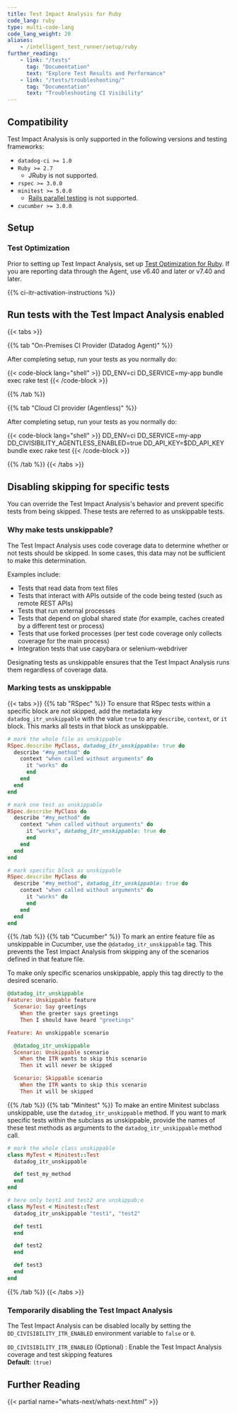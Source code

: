 ```yaml
---
title: Test Impact Analysis for Ruby
code_lang: ruby
type: multi-code-lang
code_lang_weight: 20
aliases:
    - /intelligent_test_runner/setup/ruby
further_reading:
    - link: "/tests"
      tag: "Documentation"
      text: "Explore Test Results and Performance"
    - link: "/tests/troubleshooting/"
      tag: "Documentation"
      text: "Troubleshooting CI Visibility"
---
```


## Compatibility

Test Impact Analysis is only supported in the following versions and testing frameworks:

* `datadog-ci >= 1.0`
* `Ruby >= 2.7`
  * JRuby is not supported.
* `rspec >= 3.0.0`
* `minitest >= 5.0.0`
  * [Rails parallel testing][2] is not supported.
* `cucumber >= 3.0.0`

## Setup

### Test Optimization

Prior to setting up Test Impact Analysis, set up [Test Optimization for Ruby][1]. If you are reporting data through the Agent, use v6.40 and later or v7.40 and later.

{{% ci-itr-activation-instructions %}}

## Run tests with the Test Impact Analysis enabled

{{< tabs >}}

{{% tab "On-Premises CI Provider (Datadog Agent)" %}}

After completing setup, run your tests as you normally do:

{{< code-block lang="shell" >}}
DD_ENV=ci DD_SERVICE=my-app bundle exec rake test
{{< /code-block >}}

{{% /tab %}}

{{% tab "Cloud CI provider (Agentless)" %}}

After completing setup, run your tests as you normally do:

{{< code-block lang="shell" >}}
DD_ENV=ci DD_SERVICE=my-app DD_CIVISIBILITY_AGENTLESS_ENABLED=true DD_API_KEY=$DD_API_KEY bundle exec rake test
{{< /code-block >}}

{{% /tab %}}
{{< /tabs >}}

## Disabling skipping for specific tests

You can override the Test Impact Analysis's behavior and prevent specific tests from being skipped. These tests are referred to as unskippable tests.

### Why make tests unskippable?

The Test Impact Analysis uses code coverage data to determine whether or not tests should be skipped. In some cases, this data may not be sufficient to make this determination.

Examples include:

* Tests that read data from text files
* Tests that interact with APIs outside of the code being tested (such as remote REST APIs)
* Tests that run external processes
* Tests that depend on global shared state (for example, caches created by a different test or process)
* Tests that use forked processes (per test code coverage only collects coverage for the main process)
* Integration tests that use capybara or selenium-webdriver

Designating tests as unskippable ensures that the Test Impact Analysis runs them regardless of coverage data.

### Marking tests as unskippable

{{< tabs >}}
{{% tab "RSpec" %}}
To ensure that RSpec tests within a specific block are not skipped, add the metadata key `datadog_itr_unskippable` with the value `true` to any `describe`, `context`, or `it` block. This marks all tests in that block as unskippable.

```ruby
# mark the whole file as unskippable
RSpec.describe MyClass, datadog_itr_unskippable: true do
  describe "#my_method" do
    context "when called without arguments" do
      it "works" do
      end
    end
  end
end

# mark one test as unskippable
RSpec.describe MyClass do
  describe "#my_method" do
    context "when called without arguments" do
      it "works", datadog_itr_unskippable: true do
      end
    end
  end
end

# mark specific block as unskippable
RSpec.describe MyClass do
  describe "#my_method", datadog_itr_unskippable: true do
    context "when called without arguments" do
      it "works" do
      end
    end
  end
end
```

{{% /tab %}}
{{% tab "Cucumber" %}}
To mark an entire feature file as unskippable in Cucumber, use the `@datadog_itr_unskippable` tag. This prevents the Test Impact Analysis from skipping any of the scenarios defined in that feature file.

To make only specific scenarios unskippable, apply this tag directly to the desired scenario.

```ruby
@datadog_itr_unskippable
Feature: Unskippable feature
  Scenario: Say greetings
    When the greeter says greetings
    Then I should have heard "greetings"

Feature: An unskippable scenario

  @datadog_itr_unskippable
  Scenario: Unskippable scenario
    When the ITR wants to skip this scenario
    Then it will never be skipped

  Scenario: Skippable scenario
    When the ITR wants to skip this scenario
    Then it will be skipped
```

{{% /tab %}}
{{% tab "Minitest" %}}
To make an entire Minitest subclass unskippable, use the `datadog_itr_unskippable` method. If you want to mark specific tests within the subclass as unskippable, provide the names of these test methods as arguments to the `datadog_itr_unskippable` method call.

```ruby
# mark the whole class unskippable
class MyTest < Minitest::Test
  datadog_itr_unskippable

  def test_my_method
  end
end

# here only test1 and test2 are unskippab;e
class MyTest < Minitest::Test
  datadog_itr_unskippable "test1", "test2"

  def test1
  end

  def test2
  end

  def test3
  end
end
```

{{% /tab %}}
{{< /tabs >}}

### Temporarily disabling the Test Impact Analysis

The Test Impact Analysis can be disabled locally by setting the `DD_CIVISIBILITY_ITR_ENABLED` environment variable to `false` or `0`.

`DD_CIVISIBILITY_ITR_ENABLED` (Optional)
: Enable the Test Impact Analysis coverage and test skipping features<br />
**Default**: `(true)`

## Further Reading

{{< partial name="whats-next/whats-next.html" >}}

[1]: /tests/setup/ruby
[2]: https://edgeguides.rubyonrails.org/testing.html#parallel-testing
